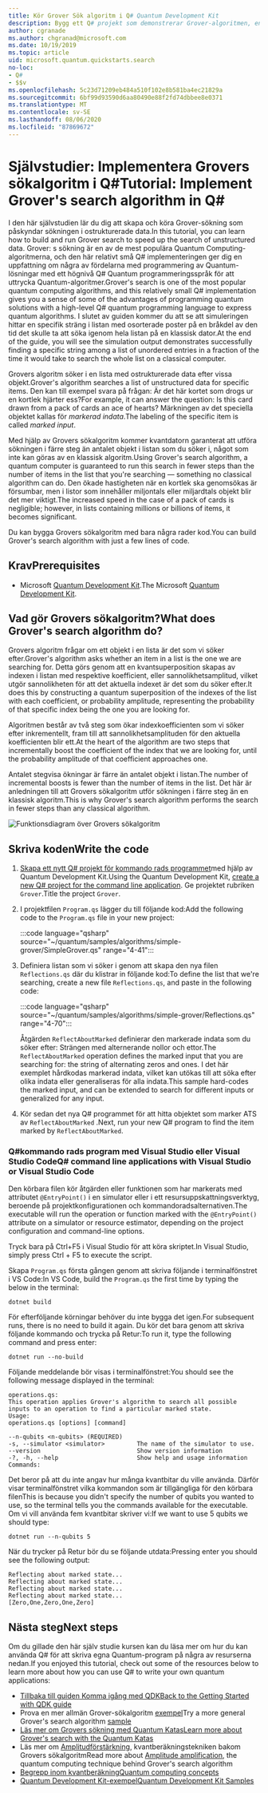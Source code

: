 ```yaml
---
title: Kör Grover Sök algoritm i Q# Quantum Development Kit
description: Bygg ett Q# projekt som demonstrerar Grover-algoritmen, en av de kanoniska Quantum-algoritmerna.
author: cgranade
ms.author: chgranad@microsoft.com
ms.date: 10/19/2019
ms.topic: article
uid: microsoft.quantum.quickstarts.search
no-loc:
- Q#
- $$v
ms.openlocfilehash: 5c23d71209eb484a510f102e8b581ba4ec21829a
ms.sourcegitcommit: 6bf99d93590d6aa80490e88f2fd74dbbee8e0371
ms.translationtype: MT
ms.contentlocale: sv-SE
ms.lasthandoff: 08/06/2020
ms.locfileid: "87869672"
---
```

# <a name="tutorial-implement-grovers-search-algorithm-in-q"></a><span data-ttu-id="c36c2-103">Självstudier: Implementera Grovers sökalgoritm i Q\#</span><span class="sxs-lookup"><span data-stu-id="c36c2-103">Tutorial: Implement Grover's search algorithm in Q\#</span></span>

<span data-ttu-id="c36c2-104">I den här självstudien lär du dig att skapa och köra Grover-sökning som påskyndar sökningen i ostrukturerade data.</span><span class="sxs-lookup"><span data-stu-id="c36c2-104">In this tutorial, you can learn how to build and run Grover search to speed up the search of unstructured data.</span></span>  <span data-ttu-id="c36c2-105">Grover: s sökning är en av de mest populära Quantum Computing-algoritmerna, och den här relativt små Q# implementeringen ger dig en uppfattning om några av fördelarna med programmering av Quantum-lösningar med ett högnivå Q# Quantum programmeringsspråk för att uttrycka Quantum-algoritmer.</span><span class="sxs-lookup"><span data-stu-id="c36c2-105">Grover's search is one of the most popular quantum computing algorithms, and this relatively small Q# implementation gives you a sense of some of the advantages of programming quantum solutions with a high-level Q# quantum programming language to express quantum algorithms.</span></span>  <span data-ttu-id="c36c2-106">I slutet av guiden kommer du att se att simuleringen hittar en specifik sträng i listan med osorterade poster på en bråkdel av den tid det skulle ta att söka igenom hela listan på en klassisk dator.</span><span class="sxs-lookup"><span data-stu-id="c36c2-106">At the end of the guide, you will see the simulation output demonstrates successfully finding a specific string among a list of unordered entries in a fraction of the time it would take to search the whole list on a classical computer.</span></span>

<span data-ttu-id="c36c2-107">Grovers algoritm söker i en lista med ostrukturerade data efter vissa objekt.</span><span class="sxs-lookup"><span data-stu-id="c36c2-107">Grover's algorithm searches a list of unstructured data for specific items.</span></span> <span data-ttu-id="c36c2-108">Den kan till exempel svara på frågan: Är det här kortet som drogs ur en kortlek hjärter ess?</span><span class="sxs-lookup"><span data-stu-id="c36c2-108">For example, it can answer the question: Is this card drawn from a pack of cards an ace of hearts?</span></span> <span data-ttu-id="c36c2-109">Märkningen av det speciella objektet kallas för _markerad indata_.</span><span class="sxs-lookup"><span data-stu-id="c36c2-109">The labeling of the specific item is called _marked input_.</span></span>

<span data-ttu-id="c36c2-110">Med hjälp av Grovers sökalgoritm kommer kvantdatorn garanterat att utföra sökningen i färre steg än antalet objekt i listan som du söker i, något som inte kan göras av en klassisk algoritm.</span><span class="sxs-lookup"><span data-stu-id="c36c2-110">Using Grover's search algorithm, a quantum computer is guaranteed to run this search in fewer steps than the number of items in the list that you're searching — something no classical algorithm can do.</span></span> <span data-ttu-id="c36c2-111">Den ökade hastigheten när en kortlek ska genomsökas är försumbar, men i listor som innehåller miljontals eller miljardtals objekt blir det mer viktigt.</span><span class="sxs-lookup"><span data-stu-id="c36c2-111">The increased speed in the case of a pack of cards is negligible; however, in lists containing millions or billions of items, it becomes significant.</span></span>

<span data-ttu-id="c36c2-112">Du kan bygga Grovers sökalgoritm med bara några rader kod.</span><span class="sxs-lookup"><span data-stu-id="c36c2-112">You can build Grover's search algorithm with just a few lines of code.</span></span>

## <a name="prerequisites"></a><span data-ttu-id="c36c2-113">Krav</span><span class="sxs-lookup"><span data-stu-id="c36c2-113">Prerequisites</span></span>

- <span data-ttu-id="c36c2-114">Microsoft [Quantum Development Kit][install].</span><span class="sxs-lookup"><span data-stu-id="c36c2-114">The Microsoft [Quantum Development Kit][install].</span></span>

## <a name="what-does-grovers-search-algorithm-do"></a><span data-ttu-id="c36c2-115">Vad gör Grovers sökalgoritm?</span><span class="sxs-lookup"><span data-stu-id="c36c2-115">What does Grover's search algorithm do?</span></span>

<span data-ttu-id="c36c2-116">Grovers algoritm frågar om ett objekt i en lista är det som vi söker efter.</span><span class="sxs-lookup"><span data-stu-id="c36c2-116">Grover's algorithm asks whether an item in a list is the one we are searching for.</span></span> <span data-ttu-id="c36c2-117">Detta görs genom att en kvantsuperposition skapas av indexen i listan med respektive koefficient, eller sannolikhetsamplitud, vilket utgör sannolikheten för att det aktuella indexet är det som du söker efter.</span><span class="sxs-lookup"><span data-stu-id="c36c2-117">It does this by constructing a quantum superposition of the indexes of the list with each coefficient, or probability amplitude, representing the probability of that specific index being the one you are looking for.</span></span>

<span data-ttu-id="c36c2-118">Algoritmen består av två steg som ökar indexkoefficienten som vi söker efter inkrementellt, fram till att sannolikhetsamplituden för den aktuella koefficienten blir ett.</span><span class="sxs-lookup"><span data-stu-id="c36c2-118">At the heart of the algorithm are two steps that incrementally boost the coefficient of the index that we are looking for, until the probability amplitude of that coefficient approaches one.</span></span>

<span data-ttu-id="c36c2-119">Antalet stegvisa ökningar är färre än antalet objekt i listan.</span><span class="sxs-lookup"><span data-stu-id="c36c2-119">The number of incremental boosts is fewer than the number of items in the list.</span></span> <span data-ttu-id="c36c2-120">Det här är anledningen till att Grovers sökalgoritm utför sökningen i färre steg än en klassisk algoritm.</span><span class="sxs-lookup"><span data-stu-id="c36c2-120">This is why Grover's search algorithm performs the search in fewer steps than any classical algorithm.</span></span>

![Funktionsdiagram över Grovers sökalgoritm](~/media/grover.png)

## <a name="write-the-code"></a><span data-ttu-id="c36c2-122">Skriva koden</span><span class="sxs-lookup"><span data-stu-id="c36c2-122">Write the code</span></span>

1. <span data-ttu-id="c36c2-123">[Skapa ett nytt Q# projekt för kommando rads programmet](xref:microsoft.quantum.install.standalone)med hjälp av Quantum Development Kit.</span><span class="sxs-lookup"><span data-stu-id="c36c2-123">Using the Quantum Development Kit, [create a new Q# project for the command line application](xref:microsoft.quantum.install.standalone).</span></span> <span data-ttu-id="c36c2-124">Ge projektet rubriken `Grover`.</span><span class="sxs-lookup"><span data-stu-id="c36c2-124">Title the project `Grover`.</span></span>

1. <span data-ttu-id="c36c2-125">I projektfilen `Program.qs` lägger du till följande kod:</span><span class="sxs-lookup"><span data-stu-id="c36c2-125">Add the following code to the `Program.qs` file in your new project:</span></span>

    :::code language="qsharp" source="~/quantum/samples/algorithms/simple-grover/SimpleGrover.qs" range="4-41":::

1. <span data-ttu-id="c36c2-126">Definiera listan som vi söker i genom att skapa den nya filen `Reflections.qs` där du klistrar in följande kod:</span><span class="sxs-lookup"><span data-stu-id="c36c2-126">To define the list that we're searching, create a new file `Reflections.qs`, and paste in the following code:</span></span>

    :::code language="qsharp" source="~/quantum/samples/algorithms/simple-grover/Reflections.qs" range="4-70":::

    <span data-ttu-id="c36c2-127">Åtgärden `ReflectAboutMarked` definierar den markerade indata som du söker efter: Strängen med alternerande nollor och ettor.</span><span class="sxs-lookup"><span data-stu-id="c36c2-127">The `ReflectAboutMarked` operation defines the marked input that you are searching for: the string of alternating zeros and ones.</span></span> <span data-ttu-id="c36c2-128">I det här exemplet hårdkodas markerad indata, vilket kan utökas till att söka efter olika indata eller generaliseras för alla indata.</span><span class="sxs-lookup"><span data-stu-id="c36c2-128">This sample hard-codes the marked input, and can be extended to search for different inputs or generalized for any input.</span></span>

1. <span data-ttu-id="c36c2-129">Kör sedan det nya Q# programmet för att hitta objektet som marker ATS av `ReflectAboutMarked` .</span><span class="sxs-lookup"><span data-stu-id="c36c2-129">Next, run your new Q# program to find the item marked by `ReflectAboutMarked`.</span></span>

### <a name="no-locq-command-line-applications-with-visual-studio-or-visual-studio-code"></a><span data-ttu-id="c36c2-130">Q#kommando rads program med Visual Studio eller Visual Studio Code</span><span class="sxs-lookup"><span data-stu-id="c36c2-130">Q# command line applications with Visual Studio or Visual Studio Code</span></span>

<span data-ttu-id="c36c2-131">Den körbara filen kör åtgärden eller funktionen som har markerats med attributet `@EntryPoint()` i en simulator eller i ett resursuppskattningsverktyg, beroende på projektkonfigurationen och kommandoradsalternativen.</span><span class="sxs-lookup"><span data-stu-id="c36c2-131">The executable will run the operation or function marked with the `@EntryPoint()` attribute on a simulator or resource estimator, depending on the project configuration and command-line options.</span></span>

<span data-ttu-id="c36c2-132">Tryck bara på Ctrl+F5 i Visual Studio för att köra skriptet.</span><span class="sxs-lookup"><span data-stu-id="c36c2-132">In Visual Studio, simply press Ctrl + F5 to execute the script.</span></span>

<span data-ttu-id="c36c2-133">Skapa `Program.qs` första gången genom att skriva följande i terminalfönstret i VS Code:</span><span class="sxs-lookup"><span data-stu-id="c36c2-133">In VS Code, build the `Program.qs` the first time by typing the below in the terminal:</span></span>

```Command line
dotnet build
```

<span data-ttu-id="c36c2-134">För efterföljande körningar behöver du inte bygga det igen.</span><span class="sxs-lookup"><span data-stu-id="c36c2-134">For subsequent runs, there is no need to build it again.</span></span> <span data-ttu-id="c36c2-135">Du kör det bara genom att skriva följande kommando och trycka på Retur:</span><span class="sxs-lookup"><span data-stu-id="c36c2-135">To run it, type the following command and press enter:</span></span>

```Command line
dotnet run --no-build
```

<span data-ttu-id="c36c2-136">Följande meddelande bör visas i terminalfönstret:</span><span class="sxs-lookup"><span data-stu-id="c36c2-136">You should see the following message displayed in the terminal:</span></span>

```
operations.qs:
This operation applies Grover's algorithm to search all possible inputs to an operation to find a particular marked state.
Usage:
operations.qs [options] [command]

--n-qubits <n-qubits> (REQUIRED)
-s, --simulator <simulator>         The name of the simulator to use.
--version                           Show version information
-?, -h, --help                      Show help and usage information
Commands:
```

<span data-ttu-id="c36c2-137">Det beror på att du inte angav hur många kvantbitar du ville använda. Därför visar terminalfönstret vilka kommandon som är tillgängliga för den körbara filen</span><span class="sxs-lookup"><span data-stu-id="c36c2-137">This is because you didn't specify the number of qubits you wanted to use, so the terminal tells you the commands available for the executable.</span></span> <span data-ttu-id="c36c2-138">Om vi vill använda fem kvantbitar skriver vi:</span><span class="sxs-lookup"><span data-stu-id="c36c2-138">If we want to use 5 qubits we should type:</span></span>

```Command line
dotnet run --n-qubits 5
```

<span data-ttu-id="c36c2-139">När du trycker på Retur bör du se följande utdata:</span><span class="sxs-lookup"><span data-stu-id="c36c2-139">Pressing enter you should see the following output:</span></span>

```
Reflecting about marked state...
Reflecting about marked state...
Reflecting about marked state...
Reflecting about marked state...
[Zero,One,Zero,One,Zero]
```

## <a name="next-steps"></a><span data-ttu-id="c36c2-140">Nästa steg</span><span class="sxs-lookup"><span data-stu-id="c36c2-140">Next steps</span></span>

<span data-ttu-id="c36c2-141">Om du gillade den här själv studie kursen kan du läsa mer om hur du kan använda Q# för att skriva egna Quantum-program på några av resurserna nedan.</span><span class="sxs-lookup"><span data-stu-id="c36c2-141">If you enjoyed this tutorial, check out some of the resources below to learn more about how you can use Q# to write your own quantum applications:</span></span>

- [<span data-ttu-id="c36c2-142">Tillbaka till guiden Komma igång med QDK</span><span class="sxs-lookup"><span data-stu-id="c36c2-142">Back to the Getting Started with QDK guide</span></span>](xref:microsoft.quantum.welcome)
- <span data-ttu-id="c36c2-143">Prova en mer allmän Grover-sökalgoritm [exempel](https://github.com/microsoft/Quantum/tree/master/samples/algorithms/database-search)</span><span class="sxs-lookup"><span data-stu-id="c36c2-143">Try a more general Grover's search algorithm [sample](https://github.com/microsoft/Quantum/tree/master/samples/algorithms/database-search)</span></span>
- [<span data-ttu-id="c36c2-144">Läs mer om Grovers sökning med Quantum Katas</span><span class="sxs-lookup"><span data-stu-id="c36c2-144">Learn more about Grover's search with the Quantum Katas</span></span>](xref:microsoft.quantum.overview.katas)
- <span data-ttu-id="c36c2-145">Läs mer om [Amplitudförstärkning][amplitude-amplification], kvantberäkningstekniken bakom Grovers sökalgoritm</span><span class="sxs-lookup"><span data-stu-id="c36c2-145">Read more about [Amplitude amplification][amplitude-amplification], the quantum computing technique behind Grover's search algorithm</span></span>
- [<span data-ttu-id="c36c2-146">Begrepp inom kvantberäkning</span><span class="sxs-lookup"><span data-stu-id="c36c2-146">Quantum computing concepts</span></span>](xref:microsoft.quantum.concepts.intro)
- [<span data-ttu-id="c36c2-147">Quantum Development Kit-exempel</span><span class="sxs-lookup"><span data-stu-id="c36c2-147">Quantum Development Kit Samples</span></span>](https://docs.microsoft.com/samples/browse/?products=qdk)

<!-- LINKS -->

[install]: xref:microsoft.quantum.install
[amplitude-amplification]: xref:microsoft.quantum.libraries.standard.algorithms#amplitude-amplification
